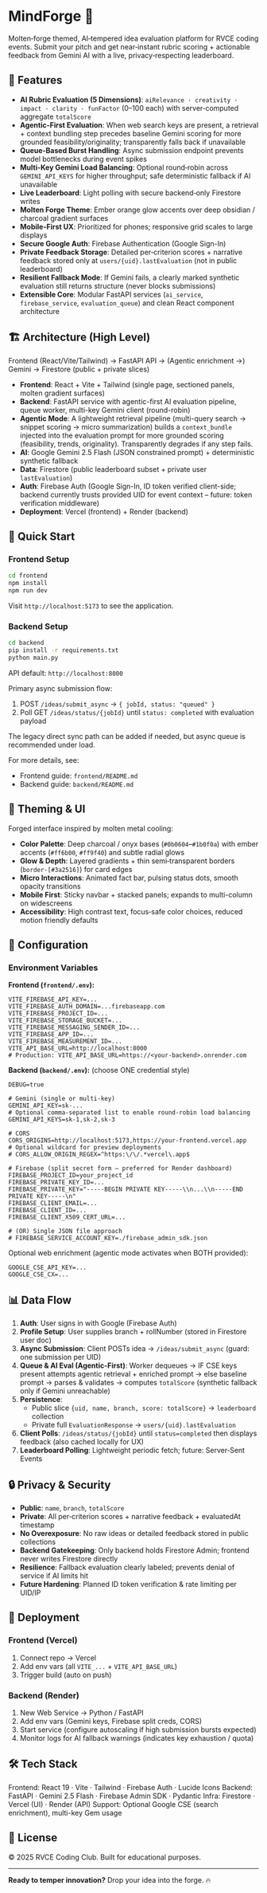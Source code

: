 # MindForge 🧠

Molten‑forge themed, AI‑tempered idea evaluation platform for RVCE coding events. Submit your pitch and get near‑instant rubric scoring + actionable feedback from Gemini AI with a live, privacy‑respecting leaderboard.

## 🌟 Features

- **AI Rubric Evaluation (5 Dimensions)**: `aiRelevance · creativity · impact · clarity · funFactor` (0–100 each) with server‑computed aggregate `totalScore`
- **Agentic-First Evaluation**: When web search keys are present, a retrieval + context bundling step precedes baseline Gemini scoring for more grounded feasibility/originality; transparently falls back if unavailable
- **Queue-Based Burst Handling**: Async submission endpoint prevents model bottlenecks during event spikes
- **Multi-Key Gemini Load Balancing**: Optional round‑robin across `GEMINI_API_KEYS` for higher throughput; safe deterministic fallback if AI unavailable
- **Live Leaderboard**: Light polling with secure backend‑only Firestore writes
- **Molten Forge Theme**: Ember orange glow accents over deep obsidian / charcoal gradient surfaces
- **Mobile-First UX**: Prioritized for phones; responsive grid scales to large displays
- **Secure Google Auth**: Firebase Authentication (Google Sign-In)
- **Private Feedback Storage**: Detailed per‑criterion scores + narrative feedback stored only at `users/{uid}.lastEvaluation` (not in public leaderboard)
- **Resilient Fallback Mode**: If Gemini fails, a clearly marked synthetic evaluation still returns structure (never blocks submissions)
- **Extensible Core**: Modular FastAPI services (`ai_service`, `firebase_service`, `evaluation_queue`) and clean React component architecture

## 🏗️ Architecture (High Level)

Frontend (React/Vite/Tailwind) → FastAPI API → (Agentic enrichment →) Gemini → Firestore (public + private slices)

- **Frontend**: React + Vite + Tailwind (single page, sectioned panels, molten gradient surfaces)
- **Backend**: FastAPI service with agentic-first AI evaluation pipeline, queue worker, multi-key Gemini client (round-robin)
- **Agentic Mode**: A lightweight retrieval pipeline (multi-query search → snippet scoring → micro summarization) builds a `context_bundle` injected into the evaluation prompt for more grounded scoring (feasibility, trends, originality). Transparently degrades if any step fails.
- **AI**: Google Gemini 2.5 Flash (JSON constrained prompt) + deterministic synthetic fallback
- **Data**: Firestore (public leaderboard subset + private user `lastEvaluation`)
- **Auth**: Firebase Auth (Google Sign-In, ID token verified client-side; backend currently trusts provided UID for event context – future: token verification middleware)
- **Deployment**: Vercel (frontend) + Render (backend)

## 🚀 Quick Start

### Frontend Setup

```bash
cd frontend
npm install
npm run dev
```

Visit `http://localhost:5173` to see the application.

### Backend Setup

```bash
cd backend
pip install -r requirements.txt
python main.py
```

API default: `http://localhost:8000`

Primary async submission flow:
1. POST `/ideas/submit_async` → `{ jobId, status: "queued" }`
2. Poll GET `/ideas/status/{jobId}` until `status: completed` with evaluation payload

The legacy direct sync path can be added if needed, but async queue is recommended under load.

For more details, see:
- Frontend guide: `frontend/README.md`
- Backend guide: `backend/README.md`

## 🎨 Theming & UI

Forged interface inspired by molten metal cooling:
- **Color Palette**: Deep charcoal / onyx bases (`#0b0604`–`#1b0f0a`) with ember accents (`#ff6b00`, `#ff9f40`) and subtle radial glows
- **Glow & Depth**: Layered gradients + thin semi‑transparent borders (`border-[#3a2516]`) for card edges
- **Micro Interactions**: Animated fact bar, pulsing status dots, smooth opacity transitions
- **Mobile First**: Sticky navbar + stacked panels; expands to multi-column on widescreens
- **Accessibility**: High contrast text, focus‑safe color choices, reduced motion friendly defaults

## 🔧 Configuration

### Environment Variables

**Frontend (`frontend/.env`):**
```
VITE_FIREBASE_API_KEY=...
VITE_FIREBASE_AUTH_DOMAIN=...firebaseapp.com
VITE_FIREBASE_PROJECT_ID=...
VITE_FIREBASE_STORAGE_BUCKET=...
VITE_FIREBASE_MESSAGING_SENDER_ID=...
VITE_FIREBASE_APP_ID=...
VITE_FIREBASE_MEASUREMENT_ID=...
VITE_API_BASE_URL=http://localhost:8000
# Production: VITE_API_BASE_URL=https://<your-backend>.onrender.com
```

**Backend (`backend/.env`):** (choose ONE credential style)
```
DEBUG=true

# Gemini (single or multi-key)
GEMINI_API_KEY=sk-...
# Optional comma-separated list to enable round-robin load balancing
GEMINI_API_KEYS=sk-1,sk-2,sk-3

# CORS
CORS_ORIGINS=http://localhost:5173,https://your-frontend.vercel.app
# Optional wildcard for preview deployments
# CORS_ALLOW_ORIGIN_REGEX=^https:\/\/.*vercel\.app$

# Firebase (split secret form – preferred for Render dashboard)
FIREBASE_PROJECT_ID=your_project_id
FIREBASE_PRIVATE_KEY_ID=...
FIREBASE_PRIVATE_KEY="-----BEGIN PRIVATE KEY-----\\n...\\n-----END PRIVATE KEY-----\n"
FIREBASE_CLIENT_EMAIL=...
FIREBASE_CLIENT_ID=...
FIREBASE_CLIENT_X509_CERT_URL=...

# (OR) Single JSON file approach
# FIREBASE_SERVICE_ACCOUNT_KEY=./firebase_admin_sdk.json
```

Optional web enrichment (agentic mode activates when BOTH provided):
```
GOOGLE_CSE_API_KEY=...
GOOGLE_CSE_CX=...
```

## 📊 Data Flow

1. **Auth**: User signs in with Google (Firebase Auth)
2. **Profile Setup**: User supplies branch + rollNumber (stored in Firestore user doc)
3. **Async Submission**: Client POSTs idea → `/ideas/submit_async` (guard: one submission per UID)
4. **Queue & AI Eval (Agentic-First)**: Worker dequeues → IF CSE keys present attempts agentic retrieval + enriched prompt → else baseline prompt → parses & validates → computes `totalScore` (synthetic fallback only if Gemini unreachable)
5. **Persistence**:
	- Public slice `{uid, name, branch, score: totalScore}` → `leaderboard` collection
	- Private full `EvaluationResponse` → `users/{uid}.lastEvaluation`
6. **Client Polls**: `/ideas/status/{jobId}` until `status=completed` then displays feedback (also cached locally for UX)
7. **Leaderboard Polling**: Lightweight periodic fetch; future: Server‑Sent Events

## 🔒 Privacy & Security

- **Public**: `name`, `branch`, `totalScore`
- **Private**: All per‑criterion scores + narrative feedback + evaluatedAt timestamp
- **No Overexposure**: No raw ideas or detailed feedback stored in public collections
- **Backend Gatekeeping**: Only backend holds Firestore Admin; frontend never writes Firestore directly
- **Resilience**: Fallback evaluation clearly labeled; prevents denial of service if AI limits hit
- **Future Hardening**: Planned ID token verification & rate limiting per UID/IP

## 🚢 Deployment

### Frontend (Vercel)
1. Connect repo → Vercel
2. Add env vars (all `VITE_...` + `VITE_API_BASE_URL`)
3. Trigger build (auto on push)

### Backend (Render)
1. New Web Service → Python / FastAPI
2. Add env vars (Gemini keys, Firebase split creds, CORS)
3. Start service (configure autoscaling if high submission bursts expected)
4. Monitor logs for AI fallback warnings (indicates key exhaustion / quota)

## 🛠️ Tech Stack

Frontend: React 19 · Vite · Tailwind · Firebase Auth · Lucide Icons
Backend: FastAPI · Gemini 2.5 Flash · Firebase Admin SDK · Pydantic
Infra: Firestore · Vercel (UI) · Render (API)
Support: Optional Google CSE (search enrichment), multi-key Gem usage

## 📝 License

© 2025 RVCE Coding Club. Built for educational purposes.

---

**Ready to temper innovation?** Drop your idea into the forge. 🔥